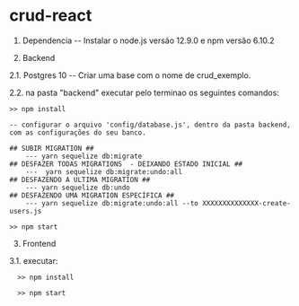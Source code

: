 # crud-react

1. Dependencia -- Instalar o node.js versão 12.9.0 e npm versão 6.10.2

2. Backend

  2.1. Postgres 10 -- Criar uma base com o nome de crud_exemplo.
  
  2.2. na pasta "backend" executar pelo terminao os seguintes comandos:
  
    >> npm install
    
    -- configurar o arquivo 'config/database.js', dentro da pasta backend, com as configurações do seu banco.
    
    ## SUBIR MIGRATION ##
        --- yarn sequelize db:migrate
    ## DESFAZER TODAS MIGRATIONS  - DEIXANDO ESTADO INICIAL ##
        ---  yarn sequelize db:migrate:undo:all
    ## DESFAZENDO A ULTIMA MIGRATION ##
        --- yarn sequelize db:undo
    ## DESFAZENDO UMA MIGRATION ESPECÍFICA ##
        --- yarn sequelize db:migrate:undo:all --to XXXXXXXXXXXXXX-create-users.js
    
    >> npm start
    
3. Frontend

  3.1. executar:
  
      >> npm install
    
      >> npm start

